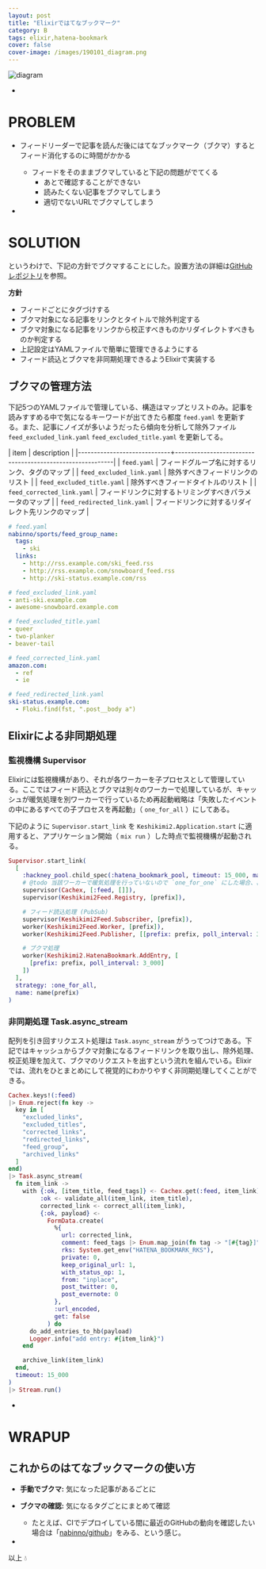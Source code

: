 ```yaml
---
layout: post
title: "Elixirではてなブックマーク"
category: B
tags: elixir,hatena-bookmark
cover: false
cover-image: /images/190101_diagram.png
---
```


![diagram](https://raw.githubusercontent.com/nabinno/keshikimi2/master/priv/img/diagram.png)

-

# PROBLEM
- フィードリーダーで記事を読んだ後にはてなブックマーク（ブクマ）するとフィード消化するのに時間がかかる
    - フィードをそのままブクマしていると下記の問題がでてくる
        - あとで確認することができない
        - 読みたくない記事をブクマしてしまう
        - 適切でないURLでブクマしてしまう

-

# SOLUTION
というわけで、下記の方針でブクマすることにした。設置方法の詳細は[GitHubレポジトリ](https://github.com/nabinno/keshikimi2)を参照。

**方針**

- フィードごとにタグづけする
- ブクマ対象になる記事をリンクとタイトルで除外判定する
- ブクマ対象になる記事をリンクから校正すべきものかリダイレクトすべきものか判定する
- 上記設定はYAMLファイルで簡単に管理できるようにする
- フィード読込とブクマを非同期処理できるようElixirで実装する

## ブクマの管理方法
下記5つのYAMLファイルで管理している、構造はマップとリストのみ。記事を読みすすめる中で気になるキーワードが出てきたら都度 `feed.yaml` を更新する。また、記事にノイズが多いようだったら傾向を分析して除外ファイル `feed_excluded_link.yaml` `feed_excluded_title.yaml` を更新してる。

| item                        | description                                              |
|-----------------------------+----------------------------------------------------------|
| `feed.yaml`                 | フィードグループ名に対するリンク、タグのマップ           |
| `feed_excluded_link.yaml`   | 除外すべきフィードリンクのリスト                         |
| `feed_excluded_title.yaml`  | 除外すべきフィードタイトルのリスト                       |
| `feed_corrected_link.yaml`  | フィードリンクに対するトリミングすべきパラメータのマップ |
| `feed_redirected_link.yaml` | フィードリンクに対するリダイレクト先リンクのマップ       |

```yaml
# feed.yaml
nabinno/sports/feed_group_name:
  tags:
    - ski
  links:
    - http://rss.example.com/ski_feed.rss
    - http://rss.example.com/snowboard_feed.rss
    - http://ski-status.example.com/rss

# feed_excluded_link.yaml
- anti-ski.example.com
- awesome-snowboard.example.com

# feed_excluded_title.yaml
- queer
- two-planker
- beaver-tail

# feed_corrected_link.yaml
amazon.com:
  - ref
  - ie

# feed_redirected_link.yaml
ski-status.example.com:
  - Floki.find(fst, ".post__body a")
```

## Elixirによる非同期処理
### 監視機構 Supervisor

Elixirには監視機構があり、それが各ワーカーを子プロセスとして管理している。ここではフィード読込とブクマは別々のワーカーで処理しているが、キャッシュが暖気処理を別ワーカーで行っているため再起動戦略は「失敗したイベントの中にあるすべての子プロセスを再起動」（ `one_for_all` ）にしてある。

下記のように `Supervisor.start_link` を `Keshikimi2.Application.start` に適用すると、アプリケーション開始（ `mix run` ）した時点で監視機構が起動される。

```ex
Supervisor.start_link(
  [
    :hackney_pool.child_spec(:hatena_bookmark_pool, timeout: 15_000, max_connections: 100),
    # @todo 当該ワーカーで暖気処理を行っていないので `one_for_one` にした場合、再起動時にほかに影響する
    supervisor(Cachex, [:feed, []]),
    supervisor(Keshikimi2Feed.Registry, [prefix]),

    # フィード読込処理 (PubSub)
    supervisor(Keshikimi2Feed.Subscriber, [prefix]),
    worker(Keshikimi2Feed.Worker, [prefix]),
    worker(Keshikimi2Feed.Publisher, [[prefix: prefix, poll_interval: 3_000]]),

    # ブクマ処理
    worker(Keshikimi2.HatenaBookmark.AddEntry, [
      [prefix: prefix, poll_interval: 3_000]
    ])
  ],
  strategy: :one_for_all,
  name: name(prefix)
)
```

### 非同期処理 Task.async_stream

配列を引き回すリクエスト処理は `Task.async_stream` がうってつけである。下記ではキャッシュからブクマ対象になるフィードリンクを取り出し、除外処理、校正処理を加えて、ブクマのリクエストを出すという流れを組んでいる。Elixirでは、流れをひとまとめにして視覚的にわかりやすく非同期処理してくことができる。

```ex
Cachex.keys!(:feed)
|> Enum.reject(fn key ->
  key in [
    "excluded_links",
    "excluded_titles",
    "corrected_links",
    "redirected_links",
    "feed_group",
    "archived_links"
  ]
end)
|> Task.async_stream(
  fn item_link ->
    with {:ok, [item_title, feed_tags]} <- Cachex.get(:feed, item_link),
         :ok <- validate_all(item_link, item_title),
         corrected_link <- correct_all(item_link),
         {:ok, payload} <-
           FormData.create(
             %{
               url: corrected_link,
               comment: feed_tags |> Enum.map_join(fn tag -> "[#{tag}]" end),
               rks: System.get_env("HATENA_BOOKMARK_RKS"),
               private: 0,
               keep_original_url: 1,
               with_status_op: 1,
               from: "inplace",
               post_twitter: 0,
               post_evernote: 0
             },
             :url_encoded,
             get: false
           ) do
      do_add_entries_to_hb(payload)
      Logger.info("add entry: #{item_link}")
    end

    archive_link(item_link)
  end,
  timeout: 15_000
)
|> Stream.run()
```

-

# WRAPUP
## これからのはてなブックマークの使い方

- **手動でブクマ:** 気になった記事があるごとに
- **ブクマの確認:** 気になるタグごとにまとめて確認
    - たとえば、CIでデプロイしている間に最近のGitHubの動向を確認したい場合は「[nabinno/github](http://b.hatena.ne.jp/nabinno/github)」をみる、という感じ。

-

以上 :droplet:
